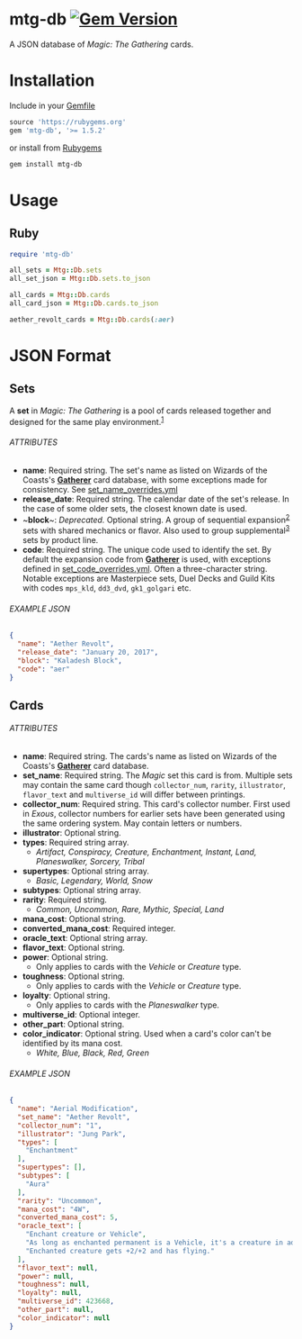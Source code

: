 mtg-db [![Gem Version](https://badge.fury.io/rb/mtg-db.svg)](
  https://rubygems.org/gems/mtg-db)
======
A JSON database of _Magic: The Gathering_ cards.

# Installation
Include in your [Gemfile]
```ruby
source 'https://rubygems.org'
gem 'mtg-db', '>= 1.5.2'
```
or install from [Rubygems]
```bash
gem install mtg-db
```

[Gemfile]: https://bundler.io/gemfile.html
[Rubygems]: https://rubygems.org/

# Usage
## Ruby
```ruby
require 'mtg-db'

all_sets = Mtg::Db.sets
all_set_json = Mtg::Db.sets.to_json

all_cards = Mtg::Db.cards
all_card_json = Mtg::Db.cards.to_json

aether_revolt_cards = Mtg::Db.cards(:aer)
```

# JSON Format

## Sets
A **set** in _Magic: The Gathering_ is a pool of cards released together and designed for the same play environment.<sup>[1]</sup>

[1]: https://mtg.gamepedia.com/Set

###### ATTRIBUTES
- **name**: Required string. The set's name as listed on Wizards of the Coasts's **[Gatherer]** card database, with some exceptions made for consistency. See [set_name_overrides.yml](script/data/set_name_overrides.yml)
- **release_date**: Required string. The calendar date of the set's release. In the case of some older sets, the closest known date is used.
-  ~**block**~: _Deprecated._ Optional string. A group of sequential expansion<sup>[2]</sup> sets with shared mechanics or flavor. Also used to group supplemental<sup>[3]</sup> sets by product line.
- **code**: Required string. The unique code used to identify the set. By default the expansion code from **[Gatherer]** is used, with exceptions defined in [set_code_overrides.yml](script/data/set_code_overrides.yml). Often a three-character string. Notable exceptions are Masterpiece sets, Duel Decks and Guild Kits with codes `mps_kld`, `dd3_dvd`, `gk1_golgari` etc.

[Gatherer]: http://gatherer.wizards.com/Pages/Default.aspx
[URZA.co]: https://urza.co/m
[2]: https://mtg.gamepedia.com/Set#Expansions
[3]: https://mtg.gamepedia.com/Set#Supplemental_sets

###### EXAMPLE JSON
```json
{
  "name": "Aether Revolt",
  "release_date": "January 20, 2017",
  "block": "Kaladesh Block",
  "code": "aer"
}
```

## Cards

###### ATTRIBUTES
- **name**: Required string. The cards's name as listed on Wizards of the Coasts's **[Gatherer]** card database.
- **set_name**: Required string. The _Magic_ set this card is from. Multiple sets may contain the same card though `collector_num`, `rarity`, `illustrator`, `flavor_text` and `multiverse_id` will differ between printings.
- **collector_num**: Required string. This card's collector number. First used in _Exous_, collector numbers for earlier sets have been generated using the same ordering system. May contain letters or numbers.
- **illustrator**: Optional string.
- **types**: Required string array.
  - _Artifact, Conspiracy, Creature, Enchantment, Instant, Land, Planeswalker, Sorcery, Tribal_
- **supertypes**: Optional string array.
  -  _Basic, Legendary, World, Snow_
- **subtypes**: Optional string array.
- **rarity**: Required string.
  - _Common, Uncommon, Rare, Mythic, Special, Land_
- **mana_cost**: Optional string.
- **converted_mana_cost**: Required integer.
- **oracle_text**: Optional string array.
- **flavor_text**: Optional string.
- **power**: Optional string.
  - Only applies to cards with the _Vehicle_ or _Creature_ type.
- **toughness**: Optional string.
  - Only applies to cards with the _Vehicle_ or _Creature_ type.
- **loyalty**: Optional string.
  - Only applies to cards with the _Planeswalker_ type.
- **multiverse_id**: Optional integer.
- **other_part**: Optional string.
- **color_indicator**: Optional string. Used when a card's color can't be identified by its mana cost.
  - _White, Blue, Black, Red, Green_

[Gatherer]: http://gatherer.wizards.com/Pages/Default.aspx

###### EXAMPLE JSON
```json
{
  "name": "Aerial Modification",
  "set_name": "Aether Revolt",
  "collector_num": "1",
  "illustrator": "Jung Park",
  "types": [
    "Enchantment"
  ],
  "supertypes": [],
  "subtypes": [
    "Aura"
  ],
  "rarity": "Uncommon",
  "mana_cost": "4W",
  "converted_mana_cost": 5,
  "oracle_text": [
    "Enchant creature or Vehicle",
    "As long as enchanted permanent is a Vehicle, it's a creature in addition to its other types.",
    "Enchanted creature gets +2/+2 and has flying."
  ],
  "flavor_text": null,
  "power": null,
  "toughness": null,
  "loyalty": null,
  "multiverse_id": 423668,
  "other_part": null,
  "color_indicator": null
}
```

